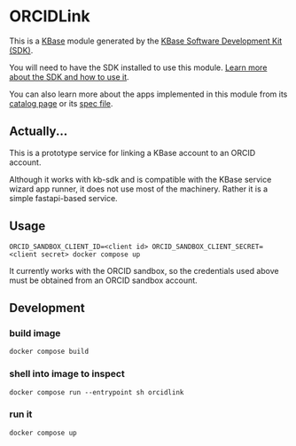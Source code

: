 # ORCIDLink

This is a [KBase](https://kbase.us) module generated by the [KBase Software Development Kit (SDK)](https://github.com/kbase/kb_sdk).

You will need to have the SDK installed to use this module. [Learn more about the SDK and how to use it](https://kbase.github.io/kb_sdk_docs/).

You can also learn more about the apps implemented in this module from its [catalog page](https://narrative.kbase.us/#catalog/modules/ORCIDLink) or its [spec file]($module_name.spec).

## Actually...

This is a prototype service for linking a KBase account to an ORCID account. 

Although it works with kb-sdk and is compatible with the KBase service wizard app runner, it does not use most of the machinery. Rather it is a simple fastapi-based service.

## Usage

```shell
ORCID_SANDBOX_CLIENT_ID=<client id> ORCID_SANDBOX_CLIENT_SECRET=<client secret> docker compose up
```

It currently works with the ORCID sandbox, so the credentials used above must be obtained from an ORCID sandbox account.

## Development

### build image
```shell
docker compose build
```

### shell into image to inspect
```shell
docker compose run --entrypoint sh orcidlink
```  

### run it
```shell
docker compose up
```
